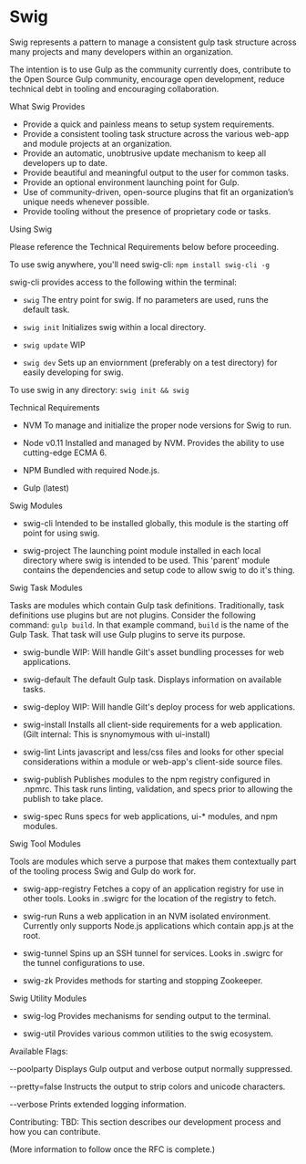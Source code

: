 Swig
=========

Swig represents a pattern to manage a consistent gulp task structure across many projects and many developers within an organization.

The intention is to use Gulp as the community currently does, contribute to the Open Source Gulp community, encourage open development, reduce technical debt in tooling and encouraging collaboration.

What Swig Provides

  - Provide a quick and painless means to setup system requirements.
  - Provide a consistent tooling task structure across the various web-app and module projects at an organization.
  - Provide an automatic, unobtrusive update mechanism to keep all developers up to date.
  - Provide beautiful and meaningful output to the user for common tasks.
  - Provide an optional environment launching point for Gulp.
  - Use of community-driven, open-source plugins that fit an organization’s unique needs whenever possible.
  - Provide tooling without the presence of proprietary code or tasks.

Using Swig

  Please reference the Technical Requirements below before proceeding.

  To use swig anywhere, you'll need swig-cli:
  `npm install swig-cli -g`

  swig-cli provides access to the following within the terminal:

  - `swig`
    The entry point for swig. If no parameters are used, runs the default task.

  - `swig init`
    Initializes swig within a local directory.

  - `swig update`
    WIP

  - `swig dev`
    Sets up an enviornment (preferably on a test directory) for easily developing
    for swig.

  To use swig in any directory:
  `swig init && swig`

Technical Requirements

  - NVM
    To manage and initialize the proper node versions for Swig to run.

  - Node v0.11
    Installed and managed by NVM.
    Provides the ability to use cutting-edge ECMA 6.

  - NPM
    Bundled with required Node.js.

  - Gulp (latest)

Swig Modules

  - swig-cli
    Intended to be installed globally, this module is the starting off point
    for using swig.

  - swig-project
    The launching point module installed in each local directory where swig
    is intended to be used. This 'parent' module contains the dependencies and
    setup code to allow swig to do it's thing.

Swig Task Modules

  Tasks are modules which contain Gulp task definitions. Traditionally, task
  definitions use plugins but are not plugins. Consider the following
  command: `gulp build`. In that example command, `build` is the name of the
  Gulp Task. That task will use Gulp plugins to serve its purpose.

  - swig-bundle
    WIP: Will handle Gilt's asset bundling processes for web applications.

  - swig-default
    The default Gulp task. Displays information on available tasks.

  - swig-deploy
    WIP: Will handle Gilt's deploy process for web applications.

  - swig-install
    Installs all client-side requirements for a web application.
    (Gilt internal: This is snynomymous with ui-install)

  - swig-lint
    Lints javascript and less/css files and looks for other special considerations
    within a module or web-app's client-side source files.

  - swig-publish
    Publishes modules to the npm registry configured in .npmrc.
    This task runs linting, validation, and specs prior to allowing the publish
    to take place.

  - swig-spec
    Runs specs for web applications, ui-* modules, and npm modules.

Swig Tool Modules

  Tools are modules which serve a purpose that makes them contextually part of the
  tooling process Swig and Gulp do work for.

  - swig-app-registry
    Fetches a copy of an application registry for use in other tools. Looks in .swigrc
    for the location of the registry to fetch.

  - swig-run
    Runs a web application in an NVM isolated environment. Currently only supports
    Node.js applications which contain app.js at the root.

  - swig-tunnel
    Spins up an SSH tunnel for services. Looks in .swigrc for the tunnel configurations
    to use.

  - swig-zk
    Provides methods for starting and stopping Zookeeper.

Swig Utility Modules

  - swig-log
    Provides mechanisms for sending output to the terminal.

  - swig-util
    Provides various common utilities to the swig ecosystem.

Available Flags:

  --poolparty
    Displays Gulp output and verbose output normally suppressed.

  --pretty=false
    Instructs the output to strip colors and unicode characters.

  --verbose
    Prints extended logging information.


Contributing:
  TBD: This section describes our development process and how you can contribute.


(More information to follow once the RFC is complete.)
